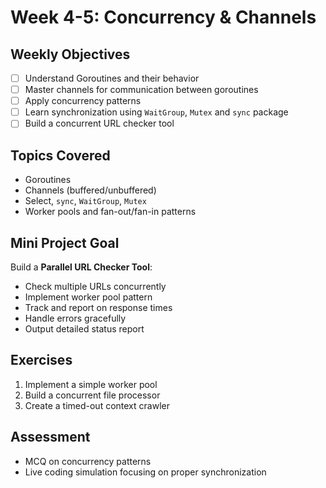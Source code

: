 # Week 4-5: Concurrency & Channels

## Weekly Objectives

- [ ] Understand Goroutines and their behavior
- [ ] Master channels for communication between goroutines
- [ ] Apply concurrency patterns
- [ ] Learn synchronization using `WaitGroup`, `Mutex` and `sync` package
- [ ] Build a concurrent URL checker tool

## Topics Covered

- Goroutines
- Channels (buffered/unbuffered)
- Select, `sync`, `WaitGroup`, `Mutex`
- Worker pools and fan-out/fan-in patterns

## Mini Project Goal

Build a **Parallel URL Checker Tool**:
- Check multiple URLs concurrently
- Implement worker pool pattern
- Track and report on response times
- Handle errors gracefully
- Output detailed status report

## Exercises

1. Implement a simple worker pool
2. Build a concurrent file processor
3. Create a timed-out context crawler

## Assessment

- MCQ on concurrency patterns
- Live coding simulation focusing on proper synchronization
